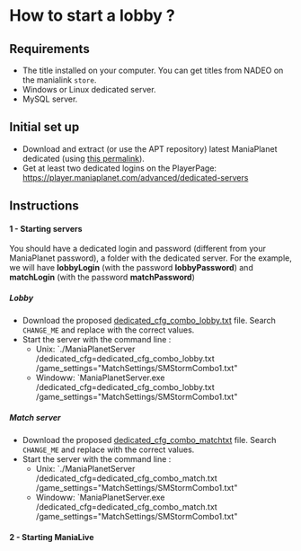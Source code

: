 How to start a lobby ?
======================


Requirements
------------

* The title installed on your computer. You can get titles from NADEO on the manialink `store`.
* Windows or Linux dedicated server.
* MySQL server.

Initial set up
--------------

* Download and extract (or use the APT repository) latest ManiaPlanet dedicated (using [this permalink](http://files.maniaplanet.com/ManiaPlanet2Beta/ManiaPlanetBetaServer_latest.zip)).
* Get at least two dedicated logins on the PlayerPage: https://player.maniaplanet.com/advanced/dedicated-servers

Instructions 
------------

#### 1 - Starting servers

You should have a dedicated login and password (different from your ManiaPlanet password), a folder with the dedicated server.
For the example, we will have **lobbyLogin** (with the password **lobbyPassword**) and **matchLogin** (with the password **matchPassword**)

##### Lobby

* Download the proposed [dedicated_cfg_combo_lobby.txt](examples/dedicated_cfg_combo_lobby.txt) file. Search `CHANGE_ME` and replace with the correct values.
* Start the server with the command line : 
	* Unix: 	`./ManiaPlanetServer /dedicated_cfg=dedicated_cfg_combo_lobby.txt /game_settings="MatchSettings/SMStormCombo1.txt"
	* Windoww: 	`ManiaPlanetServer.exe /dedicated_cfg=dedicated_cfg_combo_lobby.txt /game_settings="MatchSettings/SMStormCombo1.txt"

##### Match server

* Download the proposed [dedicated_cfg_combo_matchtxt](examples/dedicated_cfg_combo_match.txt) file. Search `CHANGE_ME` and replace with the correct values.
* Start the server with the command line : 
	* Unix: 	`./ManiaPlanetServer /dedicated_cfg=dedicated_cfg_combo_match.txt /game_settings="MatchSettings/SMStormCombo1.txt"
	* Windoww: 	`ManiaPlanetServer.exe /dedicated_cfg=dedicated_cfg_combo_match.txt /game_settings="MatchSettings/SMStormCombo1.txt"

#### 2 - Starting ManiaLive